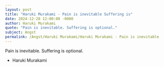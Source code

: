 ```yaml
---
layout: post
title: "Haruki Murakami - Pain is inevitable Suffering is"
date: 2024-12-28 12:00:00 -0000
author: Haruki Murakami
quote: "Pain is inevitable. Suffering is optional."
subject: Angst
permalink: /Angst/Haruki Murakami/Haruki Murakami - Pain is inevitable Suffering is
---
```


Pain is inevitable. Suffering is optional.

- Haruki Murakami
